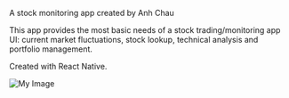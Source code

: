 A stock monitoring app created by Anh Chau

This app provides the most basic needs of a stock trading/monitoring app UI: current market fluctuations, stock lookup, technical analysis and portfolio management.

Created with React Native.

![My Image](/src/assets/loginScreen.jpg)
